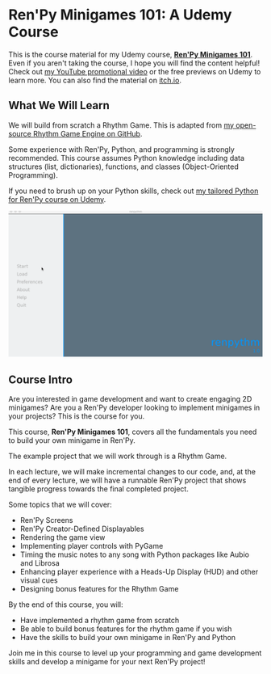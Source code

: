 # Ren'Py Minigames 101: A Udemy Course

This is the course material for my Udemy course, **[Ren'Py Minigames 101](https://www.udemy.com/course/renpy-minigames/?referralCode=46F88E557D14A0FDD973)**. Even if you aren't taking the course, I hope you will find the content helpful! Check out [my YouTube promotional video]() or the free previews on Udemy to learn more. You can also find the material on [itch.io]().

## What We Will Learn

We will build from scratch a Rhythm Game. This is adapted from [my open-source Rhythm Game Engine on GitHub](https://github.com/RuolinZheng08/renpy-rhythm).

Some experience with Ren'Py, Python, and programming is strongly recommended. This course assumes Python knowledge including data structures (list, dictionaries), functions, and classes (Object-Oriented Programming).

If you need to brush up on your Python skills, check out [my tailored Python for Ren'Py course on Udemy](https://www.udemy.com/course/python-basics-for-renpy-developers/?referralCode=774C55606994052EBFCB).

<img src="https://github.com/RuolinZheng08/renpy-rhythm/blob/master/demo.gif" alt="Gameplay Example" width=600>

## Course Intro

Are you interested in game development and want to create engaging 2D minigames? Are you a Ren'Py developer looking to implement minigames in your projects? This is the course for you.

This course, **Ren'Py Minigames 101**, covers all the fundamentals you need to build your own minigame in Ren'Py.

The example project that we will work through is a Rhythm Game.

In each lecture, we will make incremental changes to our code, and, at the end of every lecture, we will have a runnable Ren'Py project that shows tangible progress towards the final completed project.

Some topics that we will cover:

- Ren'Py Screens
- Ren'Py Creator-Defined Displayables
- Rendering the game view
- Implementing player controls with PyGame
- Timing the music notes to any song with Python packages like Aubio and Librosa
- Enhancing player experience with a Heads-Up Display (HUD) and other visual cues
- Designing bonus features for the Rhythm Game

By the end of this course, you will:

- Have implemented a rhythm game from scratch
- Be able to build bonus features for the rhythm game if you wish
- Have the skills to build your own minigame in Ren'Py and Python

Join me in this course to level up your programming and game development skills and develop a minigame for your next Ren'Py project!
